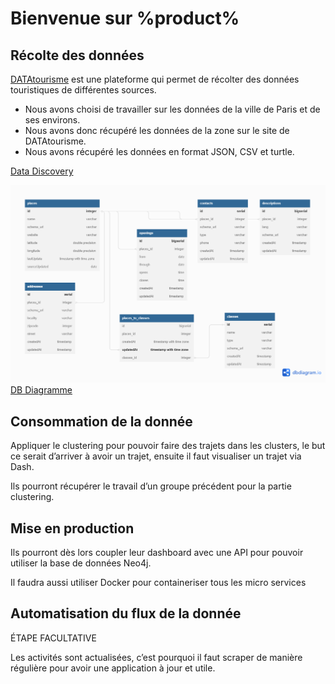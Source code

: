 # Bienvenue sur %product%

<!--Writerside adds this topic when you create a new documentation project.
You can use it as a sandbox to play with Writerside features, and remove it from the TOC when you don't need it anymore.-->

## Récolte des données
[DATAtourisme](https://www.datatourisme.gouv.fr/) est une plateforme qui permet de récolter des données touristiques de différentes sources. 
* Nous avons choisi de travailler sur les données de la ville de Paris et de ses environs. 
* Nous avons donc récupéré les données de la zone sur le site de DATAtourisme. 
* Nous avons récupéré les données en format JSON, CSV et turtle.

[Data Discovery](Datatourisme-Ontology-Overview.md)

![Itinary DB.png](../../artifacts/ItinaryDB.png)
[DB Diagramme](https://dbdiagram.io/d/64887fb9722eb77494e43a40)

## Consommation de la donnée 
Appliquer le clustering pour pouvoir faire des trajets dans les clusters, le but ce serait d’arriver à avoir un trajet, ensuite il faut visualiser un trajet via Dash. 

Ils pourront récupérer le travail d’un groupe précédent pour la partie clustering. 


## Mise en production
Ils pourront dès lors coupler leur dashboard avec une API pour pouvoir utiliser la base de données Neo4j. 

Il faudra aussi utiliser Docker pour containeriser tous les micro services


## Automatisation du flux de la donnée 
ÉTAPE FACULTATIVE

Les activités sont actualisées, c’est pourquoi il faut scraper de manière régulière pour avoir une application à jour et utile.


